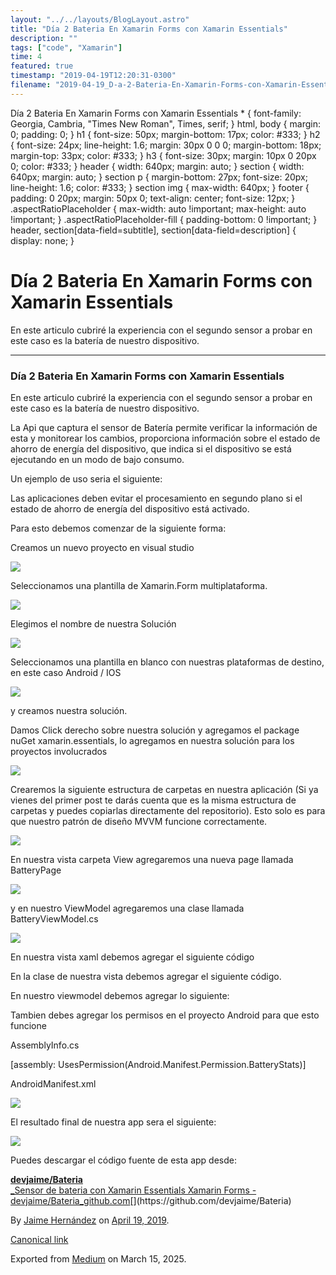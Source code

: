 ```yaml
---
layout: "../../layouts/BlogLayout.astro"
title: "Día 2 Bateria En Xamarin Forms con Xamarin Essentials"
description: ""
tags: ["code", "Xamarin"]
time: 4
featured: true
timestamp: "2019-04-19T12:20:31-0300"
filename: "2019-04-19_D-a-2-Bateria-En-Xamarin-Forms-con-Xamarin-Essentials-4d4f0ae8133"
---
```


Día 2 Bateria En Xamarin Forms con Xamarin Essentials \* { font-family: Georgia, Cambria, "Times New Roman", Times, serif; } html, body { margin: 0; padding: 0; } h1 { font-size: 50px; margin-bottom: 17px; color: #333; } h2 { font-size: 24px; line-height: 1.6; margin: 30px 0 0 0; margin-bottom: 18px; margin-top: 33px; color: #333; } h3 { font-size: 30px; margin: 10px 0 20px 0; color: #333; } header { width: 640px; margin: auto; } section { width: 640px; margin: auto; } section p { margin-bottom: 27px; font-size: 20px; line-height: 1.6; color: #333; } section img { max-width: 640px; } footer { padding: 0 20px; margin: 50px 0; text-align: center; font-size: 12px; } .aspectRatioPlaceholder { max-width: auto !important; max-height: auto !important; } .aspectRatioPlaceholder-fill { padding-bottom: 0 !important; } header, section\[data-field=subtitle\], section\[data-field=description\] { display: none; }

Día 2 Bateria En Xamarin Forms con Xamarin Essentials
=====================================================

En este articulo cubriré la experiencia con el segundo sensor a probar en este caso es la batería de nuestro dispositivo.

* * *

### Día 2 Bateria En Xamarin Forms con Xamarin Essentials

En este articulo cubriré la experiencia con el segundo sensor a probar en este caso es la batería de nuestro dispositivo.

La Api que captura el sensor de Batería permite verificar la información de esta y monitorear los cambios, proporciona información sobre el estado de ahorro de energía del dispositivo, que indica si el dispositivo se está ejecutando en un modo de bajo consumo.

Un ejemplo de uso seria el siguiente:

Las aplicaciones deben evitar el procesamiento en segundo plano si el estado de ahorro de energía del dispositivo está activado.

Para esto debemos comenzar de la siguiente forma:

Creamos un nuevo proyecto en visual studio

![](https://cdn-images-1.medium.com/max/800/1*vVren6nk6s4y4jYa9tj1rQ.png)

Seleccionamos una plantilla de Xamarin.Form multiplataforma.

![](https://cdn-images-1.medium.com/max/800/1*7OQvoRukg6h3sZcIlUhQkA.png)

Elegimos el nombre de nuestra Solución

![](https://cdn-images-1.medium.com/max/800/1*lojCSObhbHrzk_zhTO95kQ.png)

Seleccionamos una plantilla en blanco con nuestras plataformas de destino, en este caso Android / IOS

![](https://cdn-images-1.medium.com/max/800/1*APIH6o54MdmLHqGUQM3EHQ.png)

y creamos nuestra solución.

Damos Click derecho sobre nuestra solución y agregamos el package nuGet xamarin.essentials, lo agregamos en nuestra solución para los proyectos involucrados

![](https://cdn-images-1.medium.com/max/800/1*juy6Pq8MsiJmJTEZ3xqPeg.png)

Crearemos la siguiente estructura de carpetas en nuestra aplicación (Si ya vienes del primer post te darás cuenta que es la misma estructura de carpetas y puedes copiarlas directamente del repositorio). Esto solo es para que nuestro patrón de diseño MVVM funcione correctamente.

![](https://cdn-images-1.medium.com/max/800/1*sBY979qvtTTXwex_2iJAww.png)

En nuestra vista carpeta View agregaremos una nueva page llamada BatteryPage

![](https://cdn-images-1.medium.com/max/800/1*R-TaMw1p67zeeLHnvCKFYQ.png)

y en nuestro ViewModel agregaremos una clase llamada BatteryViewModel.cs

![](https://cdn-images-1.medium.com/max/800/1*oB9pwRkoUTUEOSqMyIgdCw.png)

En nuestra vista xaml debemos agregar el siguiente código

En la clase de nuestra vista debemos agregar el siguiente código.

En nuestro viewmodel debemos agregar lo siguiente:

Tambien debes agregar los permisos en el proyecto Android para que esto funcione

AssemblyInfo.cs

\[assembly: UsesPermission(Android.Manifest.Permission.BatteryStats)\]

AndroidManifest.xml

<uses-permission android:name=”android.permission.BATTERY\_STATS” />

![](https://cdn-images-1.medium.com/max/800/1*fxREiDRru0AHrFevX4PGtg.png)

El resultado final de nuestra app sera el siguiente:

![](https://cdn-images-1.medium.com/max/800/1*C_7EnEA10KKiqSadOu8zVw.png)

Puedes descargar el código fuente de esta app desde:

[**devjaime/Bateria**  
_Sensor de bateria con Xamarin Essentials Xamarin Forms - devjaime/Bateria_github.com](https://github.com/devjaime/Bateria "https://github.com/devjaime/Bateria")[](https://github.com/devjaime/Bateria)

By [Jaime Hernández](https://medium.com/@devjaime) on [April 19, 2019](https://medium.com/p/4d4f0ae8133).

[Canonical link](https://medium.com/@devjaime/d%C3%ADa-2-bateria-en-xamarin-forms-con-xamarin-essentials-4d4f0ae8133)

Exported from [Medium](https://medium.com) on March 15, 2025.